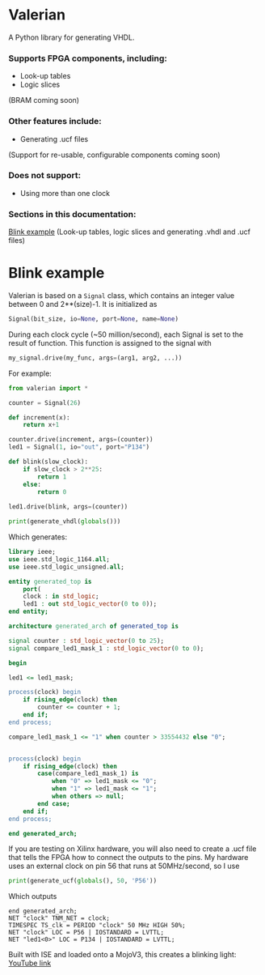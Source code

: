 # Valerian
A Python library for generating VHDL. 
### Supports FPGA components, including:
- Look-up tables
- Logic slices

(BRAM coming soon)

### Other features include:
- Generating .ucf files

(Support for re-usable, configurable components coming soon)

### Does not support:
- Using more than one clock

### Sections in this documentation:
[Blink example](https://github.com/Verkhovskaya/Valerian/new/master?readme=1#blink-example) (Look-up tables, logic slices and generating .vhdl and .ucf files)

# Blink example
Valerian is based on a `Signal` class, which contains an integer value between 0 and 2**(size)-1. It is initialized as 

```python
Signal(bit_size, io=None, port=None, name=None)
```

During each clock cycle (~50 million/second), each Signal is set to the result of function. This function is assigned to the signal with
```python
my_signal.drive(my_func, args=(arg1, arg2, ...))
```

For example:
```python
from valerian import *

counter = Signal(26)

def increment(x):
    return x+1

counter.drive(increment, args=(counter))
led1 = Signal(1, io="out", port="P134")

def blink(slow_clock):
    if slow_clock > 2**25:
        return 1
    else:
        return 0
        
led1.drive(blink, args=(counter))

print(generate_vhdl(globals()))
```
Which generates:
```vhdl
library ieee;
use ieee.std_logic_1164.all;
use ieee.std_logic_unsigned.all;

entity generated_top is
    port(
    clock : in std_logic;
    led1 : out std_logic_vector(0 to 0));
end entity;

architecture generated_arch of generated_top is

signal counter : std_logic_vector(0 to 25);
signal compare_led1_mask_1 : std_logic_vector(0 to 0);

begin

led1 <= led1_mask;

process(clock) begin
    if rising_edge(clock) then
        counter <= counter + 1;
    end if;
end process;

compare_led1_mask_1 <= "1" when counter > 33554432 else "0";


process(clock) begin
    if rising_edge(clock) then
        case(compare_led1_mask_1) is
            when "0" => led1_mask <= "0";
            when "1" => led1_mask <= "1";
            when others => null;
        end case;
    end if;
end process;

end generated_arch;
```

If you are testing on Xilinx hardware, you will also need to create a .ucf file that tells the FPGA how to connect the outputs to the pins. 
My hardware uses an external clock on pin 56 that runs at 50MHz/second, so I use

```python
print(generate_ucf(globals(), 50, 'P56'))
```
Which outputs
```ucf
end generated_arch;
NET "clock" TNM_NET = clock;
TIMESPEC TS_clk = PERIOD "clock" 50 MHz HIGH 50%;
NET "clock" LOC = P56 | IOSTANDARD = LVTTL;
NET "led1<0>" LOC = P134 | IOSTANDARD = LVTTL;
```

Built with ISE and loaded onto a MojoV3, this creates a blinking light: [YouTube link](https://www.youtube.com/watch?v=y5rW_DIoK7Y&feature=youtu.be)
